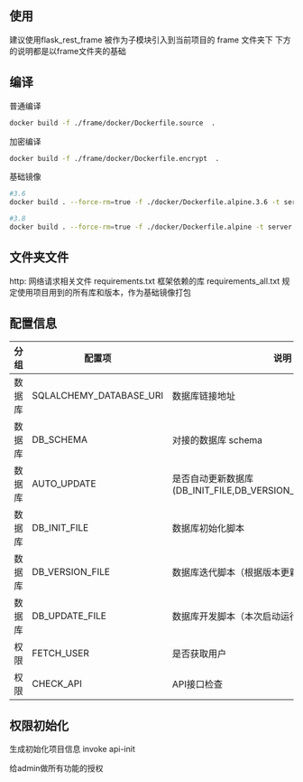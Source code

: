 ## 使用
建议使用flask_rest_frame 被作为子模块引入到当前项目的 frame 文件夹下
下方的说明都是以frame文件夹的基础

## 编译
普通编译
```bash
docker build -f ./frame/docker/Dockerfile.source  .
```

加密编译
```bash
docker build -f ./frame/docker/Dockerfile.encrypt  .
```

基础镜像
```bash
#3.6
docker build . --force-rm=true -f ./docker/Dockerfile.alpine.3.6 -t server.aiknown.cn:31003/z_ai_frame/alpine-python3:3.6 && docker push server.aiknown.cn:31003/z_ai_frame/alpine-python3:3.6

#3.8
docker build . --force-rm=true -f ./docker/Dockerfile.alpine -t server.aiknown.cn:31003/z_ai_frame/alpine-python3 && docker push server.aiknown.cn:31003/z_ai_frame/alpine-python3:latest
```

## 文件夹文件
http: 网络请求相关文件
requirements.txt 框架依赖的库
requirements_all.txt 规定使用项目用到的所有库和版本，作为基础镜像打包


## 配置信息
| 分组 | 配置项 | 说明 |
| --- | --- | --- |
| 数据库 | SQLALCHEMY_DATABASE_URI | 数据库链接地址 |
| 数据库 | DB_SCHEMA | 对接的数据库 schema |
| 数据库 | AUTO_UPDATE | 是否自动更新数据库(DB_INIT_FILE,DB_VERSION_FILE,DB_UPDATE_FILE) |
| 数据库 | DB_INIT_FILE | 数据库初始化脚本 |
| 数据库 | DB_VERSION_FILE | 数据库迭代脚本（根据版本更新） |
| 数据库 | DB_UPDATE_FILE | 数据库开发脚本（本次启动运行） |
| 权限 | FETCH_USER | 是否获取用户 |
| 权限 | CHECK_API | API接口检查 |

## 权限初始化
生成初始化项目信息
invoke api-init

给admin做所有功能的授权

